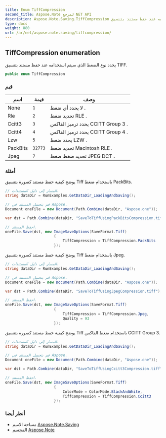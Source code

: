 ```yaml
---
title: Enum TiffCompression
second_title: Aspose.Note لمرجع NET API
description: Aspose.Note.Saving.TiffCompression تعداد. يحدد نوع الضغط الذي سيتم استخدامه عند حفظ مستند بتنسيق TIFF.
type: docs
weight: 880
url: /ar/net/aspose.note.saving/tiffcompression/
---
```

## TiffCompression enumeration

يحدد نوع الضغط الذي سيتم استخدامه عند حفظ مستند بتنسيق TIFF.

```csharp
public enum TiffCompression
```

### قيم

| اسم | قيمة | وصف |
| --- | --- | --- |
| None | `1` | لا يحدد أي ضغط . |
| Rle | `2` | تحديد ضغط RLE . |
| Ccitt3 | `3` | يحدد ترميز الفاكس CCITT Group 3 . |
| Ccitt4 | `4` | يحدد ترميز الفاكس CCITT Group 4 . |
| Lzw | `5` | يحدد ضغط LZW . |
| PackBits | `32773` | تحديد ضغط Macintosh RLE . |
| Jpeg | `7` | تحديد ضغط ضغط JPEG DCT . |

### أمثلة

يوضح كيفية حفظ مستند كصورة بتنسيق Tiff باستخدام ضغط PackBits.

```csharp
// المسار إلى دليل المستندات.
string dataDir = RunExamples.GetDataDir_LoadingAndSaving();

// قم بتحميل المستند في Aspose.
Document oneFile = new Document(Path.Combine(dataDir, "Aspose.one"));

var dst = Path.Combine(dataDir, "SaveToTiffUsingPackBitsCompression.tiff");

// احفظ المستند.
oneFile.Save(dst, new ImageSaveOptions(SaveFormat.Tiff)
                      {
                          TiffCompression = TiffCompression.PackBits
                      });
```

يوضح كيفية حفظ مستند كصورة بتنسيق Tiff باستخدام ضغط Jpeg.

```csharp
// المسار إلى دليل المستندات.
string dataDir = RunExamples.GetDataDir_LoadingAndSaving();

// قم بتحميل المستند في Aspose.
Document oneFile = new Document(Path.Combine(dataDir, "Aspose.one"));

var dst = Path.Combine(dataDir, "SaveToTiffUsingJpegCompression.tiff");

// احفظ المستند.
oneFile.Save(dst, new ImageSaveOptions(SaveFormat.Tiff)
                      {
                          TiffCompression = TiffCompression.Jpeg,
                          Quality = 93
                      });
```

يوضح كيفية حفظ مستند كصورة بتنسيق Tiff باستخدام ضغط الفاكس CCITT Group 3.

```csharp
// المسار إلى دليل المستندات.
string dataDir = RunExamples.GetDataDir_LoadingAndSaving();

// قم بتحميل المستند في Aspose.
Document oneFile = new Document(Path.Combine(dataDir, "Aspose.one"));

var dst = Path.Combine(dataDir, "SaveToTiffUsingCcitt3Compression.tiff");

// احفظ المستند.
oneFile.Save(dst, new ImageSaveOptions(SaveFormat.Tiff)
                      {
                          ColorMode = ColorMode.BlackAndWhite,
                          TiffCompression = TiffCompression.Ccitt3
                      });
```

### أنظر أيضا

* مساحة الاسم [Aspose.Note.Saving](../../aspose.note.saving/)
* المجسم [Aspose.Note](../../)


